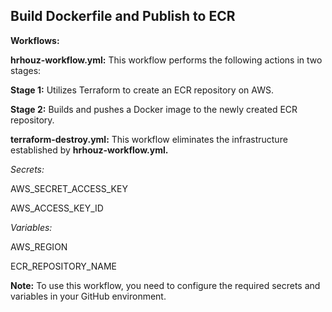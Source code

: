 ## Build Dockerfile and Publish to ECR

__Workflows:__

__hrhouz-workflow.yml:__ This workflow performs the following actions in two stages:

__Stage 1:__ Utilizes Terraform to create an ECR repository on AWS.

__Stage 2:__ Builds and pushes a Docker image to the newly created ECR repository.

__terraform-destroy.yml:__ This workflow eliminates the infrastructure established by __hrhouz-workflow.yml.__

_Secrets:_

AWS_SECRET_ACCESS_KEY

AWS_ACCESS_KEY_ID

_Variables:_

AWS_REGION

ECR_REPOSITORY_NAME

__Note:__ To use this workflow, you need to configure the required secrets and variables in your GitHub environment.